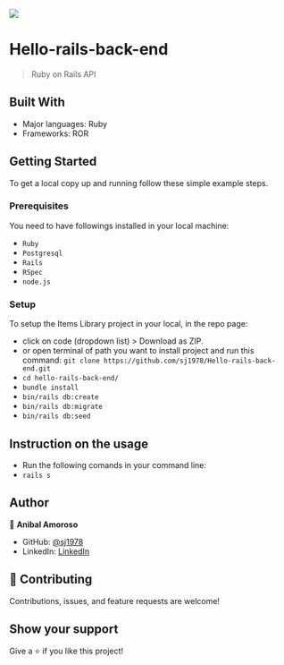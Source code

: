 ![](https://img.shields.io/badge/Microverse-blueviolet)

# Hello-rails-back-end

> Ruby on Rails API  

## Built With

- Major languages: Ruby
- Frameworks: ROR

## Getting Started

To get a local copy up and running follow these simple example steps.

### Prerequisites

You need to have followings installed in your local machine:

- `Ruby`
- `Postgresql`
- `Rails`
- `RSpec`
- `node.js`

### Setup

To setup the Items Library project in your local, in the repo page:

- click on code (dropdown list) > Download as ZIP.
- or open terminal of path you want to install project and run this command:
  `git clone https://github.com/sj1978/Hello-rails-back-end.git`
- `cd hello-rails-back-end/`
- `bundle install`
- `bin/rails db:create`
- `bin/rails db:migrate`
- `bin/rails db:seed`

## Instruction on the usage

- Run the following comands in your command line:
- `rails s`


## Author

👤 **Anibal Amoroso**

- GitHub: [@sj1978](https://github.com/sj1978)
- LinkedIn: [LinkedIn](https://www.linkedin.com/in/anibalamoroso/)

## 🤝 Contributing

Contributions, issues, and feature requests are welcome!

## Show your support

Give a ⭐️ if you like this project!




